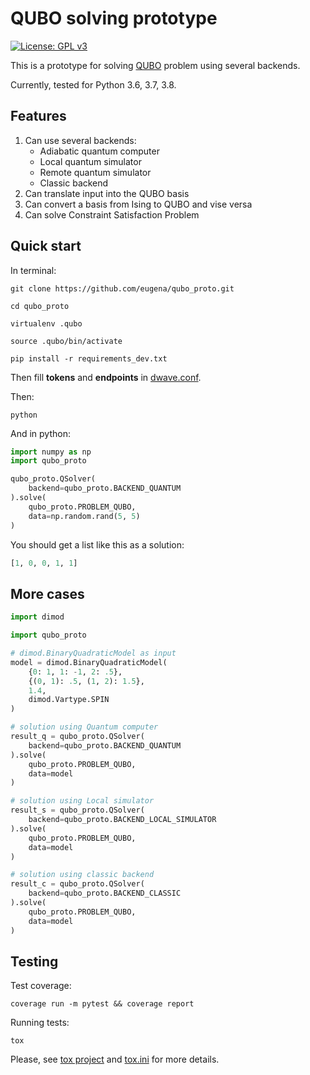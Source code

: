 QUBO solving prototype
======================

[![License: GPL v3](https://img.shields.io/badge/license-GPL%20v3-blue.svg)](LICENSE)

This is a prototype for solving [QUBO](https://en.wikipedia.org/wiki/Quadratic_unconstrained_binary_optimization) problem
using several backends.

Currently, tested for Python 3.6, 3.7, 3.8.

Features
--------
1. Can use several backends:
    * Adiabatic quantum computer
    * Local quantum simulator
    * Remote quantum simulator
    * Classic backend
2. Can translate input into the QUBO basis
3. Can convert a basis from Ising to QUBO and vise versa
4. Can solve Constraint Satisfaction Problem

Quick start
-----------

In terminal:

```shell
git clone https://github.com/eugena/qubo_proto.git

cd qubo_proto

virtualenv .qubo

source .qubo/bin/activate

pip install -r requirements_dev.txt
````

Then fill **tokens** and **endpoints** in [dwave.conf](dwave.conf).


Then:
```shell
python
````

And in python:

```python
import numpy as np
import qubo_proto

qubo_proto.QSolver(
    backend=qubo_proto.BACKEND_QUANTUM
).solve(
    qubo_proto.PROBLEM_QUBO,
    data=np.random.rand(5, 5)
)
```
You should get a list like this as a solution:
```python
[1, 0, 0, 1, 1]
```

More cases
----------

```python
import dimod

import qubo_proto

# dimod.BinaryQuadraticModel as input
model = dimod.BinaryQuadraticModel(
    {0: 1, 1: -1, 2: .5},
    {(0, 1): .5, (1, 2): 1.5},
    1.4,
    dimod.Vartype.SPIN
)

# solution using Quantum computer
result_q = qubo_proto.QSolver(
    backend=qubo_proto.BACKEND_QUANTUM
).solve(
    qubo_proto.PROBLEM_QUBO,
    data=model
)

# solution using Local simulator
result_s = qubo_proto.QSolver(
    backend=qubo_proto.BACKEND_LOCAL_SIMULATOR
).solve(
    qubo_proto.PROBLEM_QUBO,
    data=model
)

# solution using classic backend
result_c = qubo_proto.QSolver(
    backend=qubo_proto.BACKEND_CLASSIC
).solve(
    qubo_proto.PROBLEM_QUBO,
    data=model
)
```

Testing
-------

Test coverage:

```shell
coverage run -m pytest && coverage report
```

Running tests:

```shell
tox
```

Please, see [tox project](https://tox.readthedocs.io/en/latest/) and [tox.ini](tox.ini) for more details.
